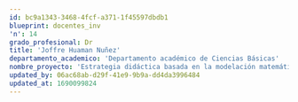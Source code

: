 ```yaml
---
id: bc9a1343-3468-4fcf-a371-1f45597dbdb1
blueprint: docentes_inv
'n': 14
grado_profesional: Dr
title: 'Joffre Huaman Nuñez'
departamento_academico: 'Departamento académico de Ciencias Básicas'
nombre_proyecto: 'Estrategia didáctica basada en la modelación matemática y desarrollo del pensamiento variacional en estudiantes de Ingeniería de la región Apurímac año 2019'
updated_by: 06ac68ab-d29f-41e9-9b9a-dd4da3996484
updated_at: 1690099824
---
```

